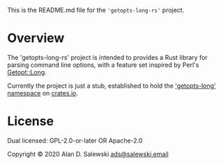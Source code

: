 This is the README.md file for the `'getopts-long-rs'` project.

# Overview

The 'getopts-long-rs' project is intended to provides a Rust library for
parsing command line options, with a feature set inspired by Perl's
[Getopt::Long](https://metacpan.org/pod/Getopt::Long).

Currently the project is just a stub, established to hold the ['getopts-long'
namespace](https://crates.io/crates/getopts-long) on
[crates.io](https://crates.io/).


# License

Dual licensed: GPL-2.0-or-later OR Apache-2.0

Copyright © 2020 Alan D. Salewski <ads@salewski.email>


[BUGS]:         https://github.com/salewski/getopts-long-rs/blob/master/BUGS
[COPYING]:      https://github.com/salewski/getopts-long-rs/blob/master/COPYING
[HACKING]:      https://github.com/salewski/getopts-long-rs/blob/master/HACKING
[INSTALL]:      https://github.com/salewski/getopts-long-rs/blob/master/INSTALL
[NEWS]:         https://github.com/salewski/getopts-long-rs/blob/master/NEWS
